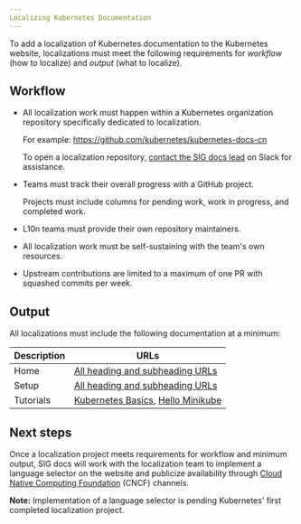 ```yaml
---
Localizing Kubernetes Documentation
---
```


To add a localization of Kubernetes documentation to the Kubernetes website, localizations must meet the following requirements for _workflow_ (how to localize) and _output_ (what to localize).

## Workflow  

- All localization work must happen within a Kubernetes organization repository specifically dedicated to localization.

    For example: https://github.com/kubernetes/kubernetes-docs-cn

    To open a localization repository, [contact the SIG docs lead](https://kubernetes.slack.com/messages/C1J0BPD2M) on Slack for assistance.

- Teams must track their overall progress with a GitHub project.

    Projects must include columns for pending work, work in progress, and completed work.

- L10n teams must provide their own repository maintainers.

- All localization work must be self-sustaining with the team's own resources.

- Upstream contributions are limited to a maximum of one PR with squashed commits per week.

## Output

All localizations must include the following documentation at a minimum:

Description | URLs
-----|-----
Home | [All heading and subheading URLs](https://kubernetes.io/docs/home/)
Setup | [All heading and subheading URLs](https://kubernetes.io/docs/setup/)
Tutorials | [Kubernetes Basics](https://kubernetes.io/docs/tutorials/), [Hello Minikube](https://kubernetes.io/docs/tutorials/stateless-application/hello-minikube/)

## Next steps

Once a localization project meets requirements for workflow and minimum output, SIG docs will work with the localization team to implement a language selector on the website and publicize availability through [Cloud Native Computing Foundation](https://www.cncf.io/) (CNCF) channels.

**Note:** Implementation of a language selector is pending Kubernetes' first completed localization project.

